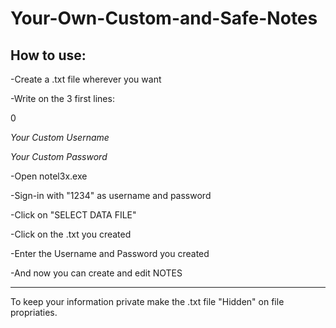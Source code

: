 # Your-Own-Custom-and-Safe-Notes                                           
How to use:
--------------------------------------------------------------- 
-Create a .txt file wherever you want

-Write on the 3 first lines:

  0
  
  *Your Custom Username*
  
  *Your Custom Password*

-Open notel3x.exe

-Sign-in with "1234" as username and password

-Click on "SELECT DATA FILE"

-Click on the .txt you created

-Enter the Username and Password you created

-And now you can create and edit NOTES

---------------------------------------------------------------
To keep your information private make the .txt file "Hidden" on file propriaties.
